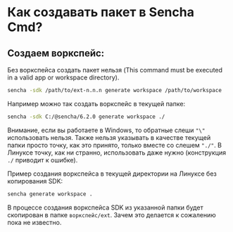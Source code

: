 Как создавать пакет в Sencha Cmd?
=============================

## Создаем воркспейс:

Без воркспейса создать пакет нельзя (This command must be executed in a valid app or workspace directory).

```bash
sencha -sdk /path/to/ext-n.n.n generate workspace /path/to/workspace
```

Например можно так создать воркспейс в текущей папке:

```bash
sencha -sdk C:/@sencha/6.2.0 generate workspace ./
```

Внимание, если вы работаете в Windows, то обратные слеши `"\"` использовать нельзя. Также нельзя указывать в качестве текущей папки просто точку, как это принято, только вместе со слешем `"./"`. В Линуксе точку, как ни странно, использовать даже нужно (конструкция `./` приводит к ошибке).

Пример создания воркспейса в текущей директории на Линуксе без копирования SDK:

```bash
sencha generate workspace .
```

В процессе создания воркспейса SDK из указанной папки будет скопирован в папке `воркспейс/ext`. Зачем это делается к сожалению пока не известно.
